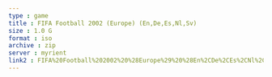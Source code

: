 ```yaml
---
type : game
title : FIFA Football 2002 (Europe) (En,De,Es,Nl,Sv)
size : 1.0 G
format : iso
archive : zip
server : myrient
link2 : FIFA%20Football%202002%20%28Europe%29%20%28En%2CDe%2CEs%2CNl%2CSv%29
---
```


